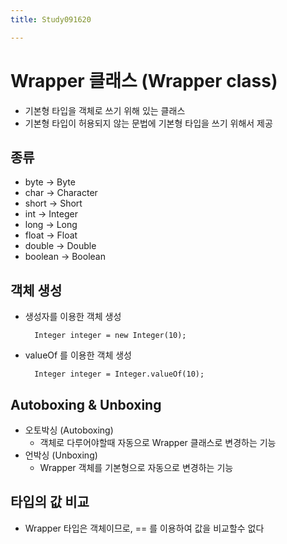 ```yaml
---
title: Study091620

---
```


# Wrapper 클래스 (Wrapper class)
* 기본형 타입을 객체로 쓰기 위해 있는 클래스
* 기본형 타입이 허용되지 않는 문법에 기본형 타입을 쓰기 위해서 제공

## 종류
* byte -> Byte
* char -> Character
* short -> Short
* int -> Integer
* long -> Long
* float -> Float
* double -> Double
* boolean -> Boolean

## 객체 생성
* 생성자를 이용한 객체 생성

        Integer integer = new Integer(10);
        
* valueOf 를 이용한 객체 생성 

        Integer integer = Integer.valueOf(10);
        
## Autoboxing & Unboxing 
* 오토박싱 (Autoboxing)
    * 객체로 다루어야할때 자동으로 Wrapper 클래스로 변경하는 기능 
* 언박싱 (Unboxing)    
    * Wrapper 객체를 기본형으로 자동으로 변경하는 기능 
    
## 타입의 값 비교
* Wrapper 타입은 객체이므로, == 를 이용하여 값을 비교할수 없다     